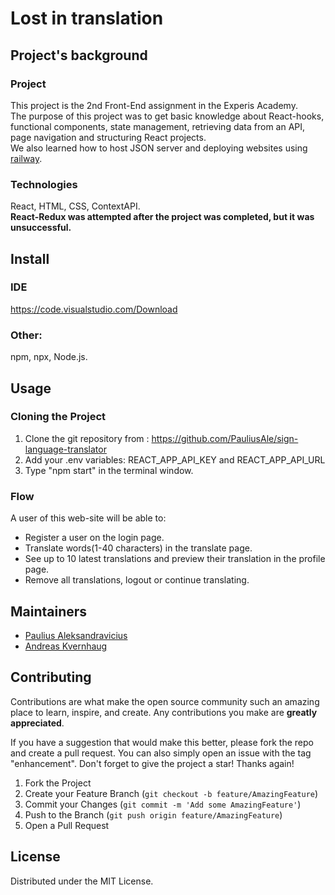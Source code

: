 # Lost in translation
## Project's background
### Project
This project is the 2nd Front-End assignment in the Experis Academy.<br/>
The purpose of this project was to get basic knowledge about React-hooks, functional components, state management, retrieving data from an API, page navigation and structuring React projects.<br/>
We also learned how to host JSON server and deploying websites using <a href="https://railway.app/">railway</a>.

### Technologies
React, HTML, CSS, ContextAPI.<br/>
**React-Redux was attempted after the project was completed, but it was unsuccessful.**

## Install

### IDE
https://code.visualstudio.com/Download

### Other:
npm, npx, Node.js.

## Usage
### Cloning the Project
1. Clone the git repository from : https://github.com/PauliusAle/sign-language-translator
2. Add your .env variables: REACT_APP_API_KEY and REACT_APP_API_URL
3. Type "npm start" in the terminal window.

### Flow
A user of this web-site will be able to:
- Register a user on the login page.
- Translate words(1-40 characters) in the translate page.
- See up to 10 latest translations and preview their translation in the profile page.
- Remove all translations, logout or continue translating.

## Maintainers
- <a href="https://www.linkedin.com/in/paulius-aleksandravicius-a12a01233/">Paulius Aleksandravicius</a>
- <a href="https://www.linkedin.com/in/kvernhaug/">Andreas Kvernhaug</a>

## Contributing
Contributions are what make the open source community such an amazing place to learn, inspire, and create. Any contributions you make are **greatly appreciated**.

If you have a suggestion that would make this better, please fork the repo and create a pull request. You can also simply open an issue with the tag "enhancement".
Don't forget to give the project a star! Thanks again!

1. Fork the Project
2. Create your Feature Branch (`git checkout -b feature/AmazingFeature`)
3. Commit your Changes (`git commit -m 'Add some AmazingFeature'`)
4. Push to the Branch (`git push origin feature/AmazingFeature`)
5. Open a Pull Request

## License
Distributed under the MIT License.
